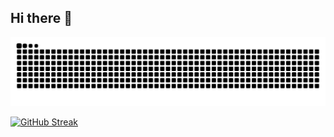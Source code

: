 ## Hi there 👋
<picture>
  <source media="(prefers-color-scheme: dark)" srcset="https://raw.githubusercontent.com/recitativonika/recitativonika/output/github-contribution-grid-snake-dark.svg">
  <source media="(prefers-color-scheme: light)" srcset="https://raw.githubusercontent.com/recitativonika/recitativonika/output/github-contribution-grid-snake.svg">
  <img alt="github contribution grid snake animation" src="https://raw.githubusercontent.com/recitativonika/recitativonika/output/github-contribution-grid-snake.svg">
</picture>

  [![GitHub Streak](https://streak-stats.demolab.com?user=recitativonika&theme=nightfox)](https://git.io/streak-stats)
